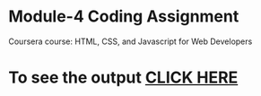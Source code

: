 

# Module-4 Coding Assignment

Coursera course: HTML, CSS, and Javascript for Web Developers

# To see the output [CLICK HERE](https://lesfuj.github.io/mod4/)
